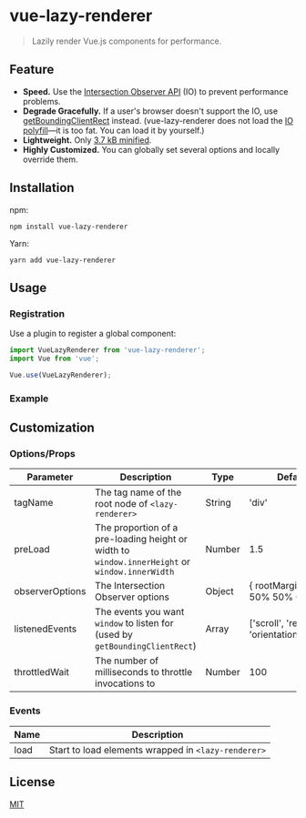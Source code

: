 # vue-lazy-renderer

> Lazily render Vue.js components for performance.

## Feature

- **Speed.** Use the [Intersection Observer API](https://developer.mozilla.org/en-US/docs/Web/API/Intersection_Observer_API) (IO) to prevent performance problems.
- **Degrade Gracefully.** If a user's browser doesn't support the IO, use [getBoundingClientRect](https://developer.mozilla.org/en-US/docs/Web/API/Element/getBoundingClientRect) instead. (vue-lazy-renderer does not load the [IO polyfill](https://github.com/w3c/IntersectionObserver/tree/master/polyfill)—it is too fat. You can load it by yourself.)
- **Lightweight.** Only [3.7 kB minified](https://bundlephobia.com/result?p=vue-lazy-renderer).
- **Highly Customized.** You can globally set several options and locally override them.

## Installation

npm:

```shell
npm install vue-lazy-renderer
```

Yarn:

```shell
yarn add vue-lazy-renderer
```

## Usage

### Registration

Use a plugin to register a global component:

```javascript
import VueLazyRenderer from 'vue-lazy-renderer';
import Vue from 'vue';

Vue.use(VueLazyRenderer);
```

### Example



## Customization

### Options/Props

| Parameter | Description | Type | Default |
|---|---|-|-|
| tagName | The tag name of the root node of `<lazy-renderer>` | String | 'div' |
| preLoad | The proportion of a pre-loading height or width to `window.innerHeight` or `window.innerWidth` | Number | 1.5 |
| observerOptions | The Intersection Observer options | Object | { rootMargin: '0px 50% 50% 0px' } |
| listenedEvents | The events you want `window` to listen for (used by `getBoundingClientRect`) | Array | ['scroll', 'resize', 'orientationChange'] |
| throttledWait | The number of milliseconds to throttle invocations to | Number | 100 |

### Events
| Name | Description |
|-|-|
| load | Start to load elements wrapped in `<lazy-renderer>` |

## License

[MIT](./LICENSE.txt)

